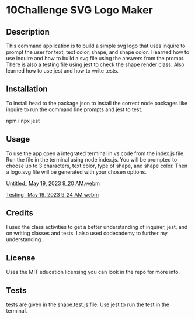 # 10Challenge SVG Logo Maker

## Description

This command application is to build a simple svg logo that uses inquire to prompt the user for text, text color, shape, and shape color. I learned how to use inquire and how to build a svg file using the answers from the prompt. There is also a testing file using jest to check the shape render class. Also learned how to use jest and how to write tests.  


## Installation

To install head to the package.json to install the correct node packages like inquire to run the command line prompts and jest to test.

npm i 
npx jest

## Usage

To use the app open a integrated terminal in vs code from the index.js file. Run the file in the terminal using node index.js. You will be prompted to choose up to 3 characters, text color, type of shape, and shape color. Then a logo.svg file will be generated with your chosen options. 

[Untitled_ May 19, 2023 9_20 AM.webm](https://github.com/oscarmedina234/10Challange/assets/127989017/11be86f7-f7a4-4e16-a5c1-79be36585136)

[Testing_ May 19, 2023 9_24 AM.webm](https://github.com/oscarmedina234/10Challange/assets/127989017/87584edc-9292-4585-8c48-fa81f84341ce)


## Credits

I used the class activities to get a better understanding of inquirer, jest, and on writing classes and tests. I also used codecademy to further my understanding .

## License

Uses the MIT education licensing you can look in the repo for more info. 

## Tests

tests are given in the shape.test.js file. Use jest to run the test in the terminal. 
